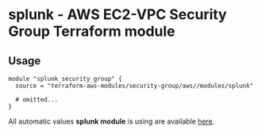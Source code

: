# splunk - AWS EC2-VPC Security Group Terraform module

## Usage

```hcl
module "splunk_security_group" {
  source = "terraform-aws-modules/security-group/aws//modules/splunk"

  # omitted...
}
```

All automatic values **splunk module** is using are available [here](https://github.com/terraform-aws-modules/terraform-aws-security-group/blob/master/modules/splunk/auto_values.tf).

<!-- BEGINNING OF PRE-COMMIT-TERRAFORM DOCS HOOK -->
<!-- END OF PRE-COMMIT-TERRAFORM DOCS HOOK -->
